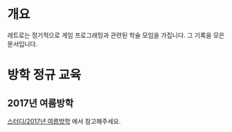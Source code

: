 <!-- TITLE: 스터디 -->
<!-- SUBTITLE: 레트로의 교육 일지를 모아둔 문서입니다.  -->

# 개요
레트로는 정기적으로 게임 프로그래밍과 관련된 학술 모임을 가집니다.
그 기록을 모은 문서입니다.

# 방학 정규 교육
## 2017년 여름방학
[스터디/2017년 여름방학](/2017-년-여름방학) 에서 참고해주세요.
